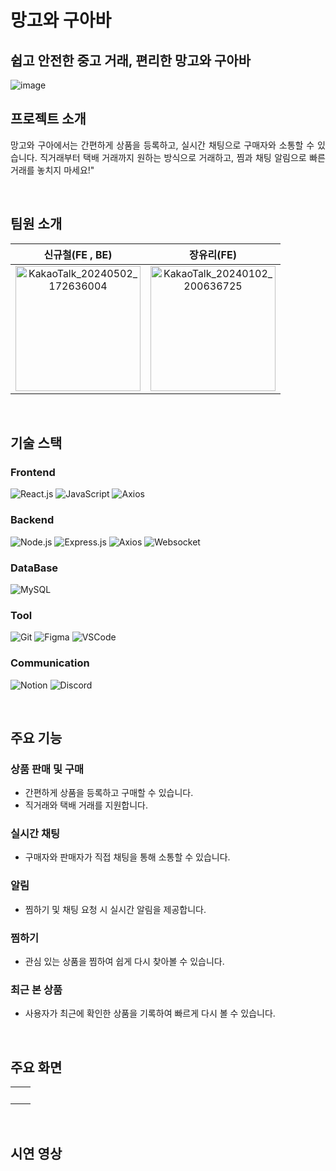 망고와 구아바  
=========
## 쉽고 안전한 중고 거래, 편리한 망고와 구아바
![image](https://github.com/zzannorita/LetsDoIt/assets/135790442/988f2639-1cad-4125-818b-6545402c3052)


## 프로젝트 소개

<p align="justify">
망고와 구아에서는 간편하게 상품을 등록하고, 실시간 채팅으로 구매자와 소통할 수 있습니다. 직거래부터 택배 거래까지 원하는 방식으로 거래하고, 찜과 채팅 알림으로 빠른 거래를 놓치지 마세요!"
</p>
<br>

## 팀원 소개
| 신규철(FE , BE)     |  장유리(FE)         |
| :-----------------: | :-----------------: |
| <img src="https://github.com/zzannorita/LetsDoIt/assets/135790442/ddb59533-4cba-43c1-9b0c-cf5e1c94137d" alt="KakaoTalk_20240502_172636004" width="200" height="200" /><br> |   <img src="https://github.com/zzannorita/LetsDoIt/assets/135790442/3d940561-3601-4e21-9f78-41351132dc0e" alt="KakaoTalk_20240102_200636725" width="200" height="200" /><br> |

<br>


## 기술 스택

### Frontend
![React.js](https://img.shields.io/badge/React.js-61DAFB?style=for-the-badge&logo=react&logoColor=white)
![JavaScript](https://img.shields.io/badge/javascript-%23323330.svg?style=for-the-badge&logo=javascript&logoColor=%23F7DF1E)
![Axios](https://img.shields.io/badge/Axios-007ACC?style=for-the-badge&logo=axios&logoColor=white)

### Backend
![Node.js](https://img.shields.io/badge/Node.js-339933?style=for-the-badge&logo=nodedotjs&logoColor=white)
![Express.js](https://img.shields.io/badge/Express.js-000000?style=for-the-badge&logo=express&logoColor=white)
![Axios](https://img.shields.io/badge/Axios-5A29E4?style=for-the-badge&logo=axios&logoColor=white)
![Websocket](https://img.shields.io/badge/Websocket-808080?style=for-the-badge&logo=websocket&logoColor=white)

### DataBase
![MySQL](https://img.shields.io/badge/MySQL-4479A1?style=for-the-badge&logo=mysql&logoColor=white)

### Tool
![Git](https://img.shields.io/badge/Git-F05032?style=for-the-badge&logo=git&logoColor=white)
![Figma](https://img.shields.io/badge/Figma-F24E1E?style=for-the-badge&logo=figma&logoColor=white)
![VSCode](https://img.shields.io/badge/VS_Code-007ACC?style=for-the-badge&logo=visual-studio-code&logoColor=white)

### Communication
![Notion](https://img.shields.io/badge/Notion-000000?style=for-the-badge&logo=notion&logoColor=white)
![Discord](https://img.shields.io/badge/Discord-5865F2?style=for-the-badge&logo=discord&logoColor=white)

<br>

## 주요 기능

### 상품 판매 및 구매
+ 간편하게 상품을 등록하고 구매할 수 있습니다.
+ 직거래와 택배 거래를 지원합니다.
### 실시간 채팅
+ 구매자와 판매자가 직접 채팅을 통해 소통할 수 있습니다.
### 알림
+ 찜하기 및 채팅 요청 시 실시간 알림을 제공합니다.
### 찜하기
+ 관심 있는 상품을 찜하여 쉽게 다시 찾아볼 수 있습니다.
### 최근 본 상품
+ 사용자가 최근에 확인한 상품을 기록하여 빠르게 다시 볼 수 있습니다.

<br>

## 주요 화면
<table>
  <tr>
    <td align="center">
      <br>
      <strong></strong>
    </td>
    <td align="center">
     <br>
      <strong></strong>
    </td>
  </tr>
  
</table>

<br>

## 시연 영상


